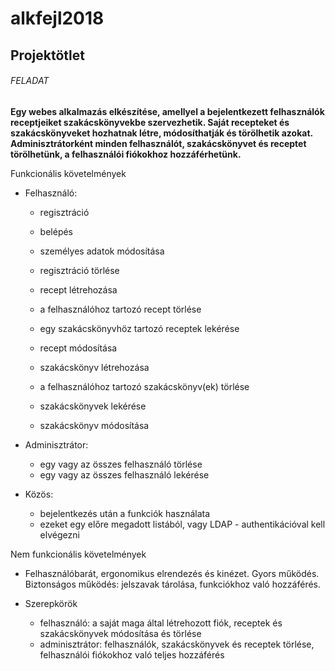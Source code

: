 # alkfejl2018
## Projektötlet

###### FELADAT
**Egy webes alkalmazás elkészítése, amellyel a bejelentkezett felhasználók receptjeiket szakácskönyvekbe szervezhetik. Saját recepteket és szakácskönyveket hozhatnak létre, módosíthatják és törölhetik azokat. Adminisztrátorként minden felhasználót, szakácskönyvet és receptet törölhetünk, a felhasználói fiókokhoz hozzáférhetünk.**

Funkcionális követelmények

* Felhasználó: 
	* regisztráció
	* belépés
	* személyes adatok módosítása
	* regisztráció törlése

	* recept létrehozása
	* a felhasználóhoz tartozó recept törlése
	* egy szakácskönyvhöz tartozó receptek lekérése
	* recept módosítása
				
	* szakácskönyv létrehozása
	* a felhasználóhoz tartozó szakácskönyv(ek) törlése
	* szakácskönyvek lekérése
	* szakácskönyv módosítása

* Adminisztrátor: 
	* egy vagy az összes felhasználó törlése		
	* egy vagy az összes felhasználó lekérése
				
* Közös: 
	* bejelentkezés után a funkciók használata 
	* ezeket egy előre megadott listából, vagy LDAP - authentikációval kell elvégezni

Nem funkcionális követelmények

* Felhasználóbarát, ergonomikus elrendezés és kinézet. Gyors működés. Biztonságos működés: jelszavak tárolása, funkciókhoz való hozzáférés.

* Szerepkörök

	* felhasználó: a saját maga által létrehozott fiók, receptek és szakácskönyvek módosítása és törlése
	* adminisztrátor: felhasználók, szakácskönyvek és receptek törlése, felhasználói fiókokhoz való teljes hozzáférés
